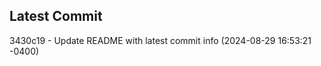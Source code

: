 
## Latest Commit
3430c19 - Update README with latest commit info (2024-08-29 16:53:21 -0400) <Yunxi-Zhou>

